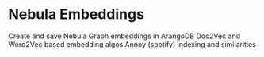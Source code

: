 # Nebula Embeddings
Create and save Nebula Graph embeddings in ArangoDB
Doc2Vec and Word2Vec based embedding algos
Annoy (spotify) indexing and similarities
